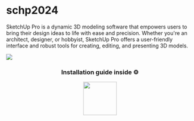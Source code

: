 # schp2024
SketchUp Pro is a dynamic 3D modeling software that empowers users to bring their design ideas to life with ease and precision. Whether you're an architect, designer, or hobbyist, SketchUp Pro offers a user-friendly interface and robust tools for creating, editing, and presenting 3D models.

![](https://iili.io/d9RLs2f.png)


<h3 align=center>Installation guide inside ⚙️ </h3>
<p align="center"> <a href="https://softtutors.com/free-crack/sketchup-pro-2024-crack-free-full-lasted-version"> <img height="90" src="https://iili.io/JapvPpf.png"/> </a> </p>
